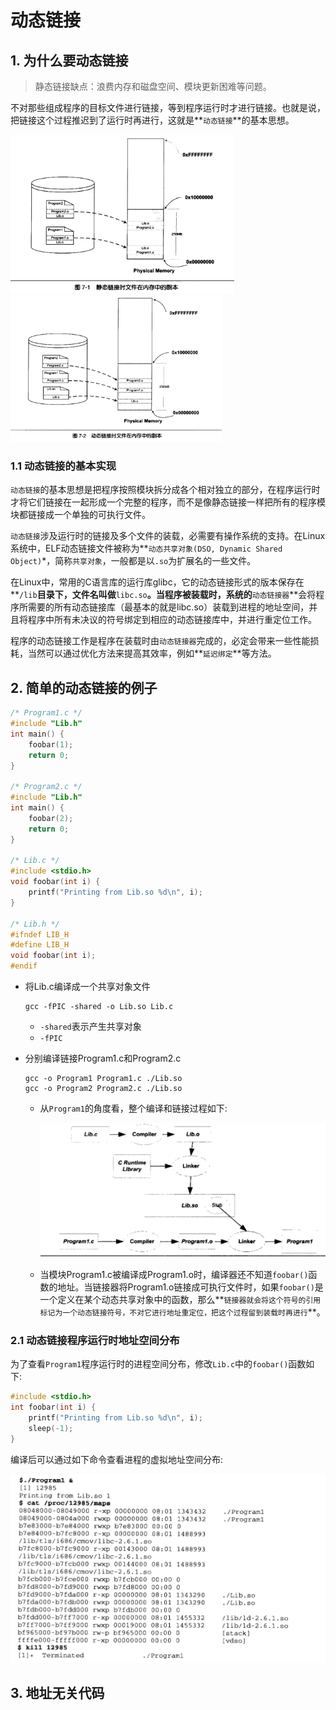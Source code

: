# 动态链接

## 1. 为什么要动态链接

>   静态链接缺点：浪费内存和磁盘空间、模块更新困难等问题。

不对那些组成程序的目标文件进行链接，等到程序运行时才进行链接。也就是说，把链接这个过程推迟到了运行时再进行，这就是**`动态链接`**的基本思想。

<img src="./assets/静态链接时文件在内存中的副本.png" style="zoom: 35%;" /><img src="./assets/动态链接时文件在内存中的副本.png" style="zoom:33%;" />

 

### 1.1 动态链接的基本实现

`动态链接`的基本思想是把程序按照模块拆分成各个相对独立的部分，在程序运行时才将它们链接在一起形成一个完整的程序，而不是像静态链接一样把所有的程序模块都链接成一个单独的可执行文件。

`动态链接`涉及运行时的链接及多个文件的装载，必需要有操作系统的支持。在Linux系统中，ELF动态链接文件被称为**`动态共享对象(DSO, Dynamic Shared Object)`*，简称`共享对象`，一般都是以`.so`为扩展名的一些文件。

在Linux中，常用的C语言库的运行库glibc，它的动态链接形式的版本保存在**`/lib`**目录下，文件名叫做**`libc.so`**。当程序被装载时，系统的**`动态链接器`**会将程序所需要的所有动态链接库（最基本的就是libc.so）装载到进程的地址空间，并且将程序中所有未决议的符号绑定到相应的动态链接库中，并进行重定位工作。

程序的动态链接工作是程序在装载时由`动态链接器`完成的，必定会带来一些性能损耗，当然可以通过优化方法来提高其效率，例如**`延迟绑定`**等方法。



## 2. 简单的动态链接的例子

```c
/* Program1.c */
#include "Lib.h"
int main() {
    foobar(1);
    return 0;
}

/* Program2.c */
#include "Lib.h"
int main() {
    foobar(2);
    return 0;
}

/* Lib.c */
#include <stdio.h>
void foobar(int i) {
    printf("Printing from Lib.so %d\n", i);
}

/* Lib.h */
#ifndef LIB_H
#define LIB_H
void foobar(int i);
#endif
```

+   将Lib.c编译成一个共享对象文件

    ```shell
    gcc -fPIC -shared -o Lib.so Lib.c
    ```

    +   `-shared`表示产生共享对象
    +   `-fPIC`

+   分别编译链接Program1.c和Program2.c

    ```shell
    gcc -o Program1 Program1.c ./Lib.so
    gcc -o Program2 Program2.c ./Lib.so
    ```

    +   从`Program1`的角度看，整个编译和链接过程如下:

        <img src="./assets/动态链接过程.png" style="zoom:50%;" />

    +   当模块Program1.c被编译成Program1.o时，编译器还不知道`foobar()`函数的地址。当链接器将Program1.o链接成可执行文件时，如果`foobar()`是一个定义在某个动态共享对象中的函数，那么**`链接器就会将这个符号的引用标记为一个动态链接符号，不对它进行地址重定位，把这个过程留到装载时再进行`**。



### 2.1 动态链接程序运行时地址空间分布

为了查看`Program1`程序运行时的进程空间分布，修改`Lib.c`中的`foobar()`函数如下:

```c
#include <stdio.h>
int foobar(int i) {
    printf("Printing from Lib.so %d\n", i);
    sleep(-1);
}
```

编译后可以通过如下命令查看进程的虚拟地址空间分布:

<img src="./assets/动态链接进程虚拟地址空间.png" style="zoom:50%;" />



## 3. 地址无关代码

